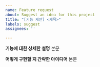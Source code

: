 ```yaml
---
name: Feature request
about: Suggest an idea for this project
title: "[기능 제안] <제목>"
labels: suggest
assignees: ''

---
```


**기능에 대한 상세한 설명**
본문

**어떻게 구현할 지 간략한 아이디어**
본문
